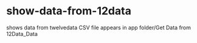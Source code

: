 # show-data-from-12data
shows data from twelvedata
CSV file appears in app folder/Get Data from 12Data_Data
